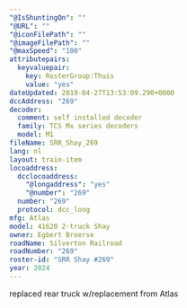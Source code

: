 ```yaml
---
"@IsShuntingOn": ""
"@URL": ""
"@iconFilePath": ""
"@imageFilePath": ""
"@maxSpeed": "100"
attributepairs:
  keyvaluepair:
    key: RosterGroup:Thuis
    value: "yes"
dateUpdated: 2019-04-27T13:53:09.290+0000
dccAddress: "269"
decoder:
  comment: self installed decoder
  family: TCS Mx series decoders
  model: M1
fileName: SRR_Shay_269
lang: nl
layout: train-item
locoaddress:
  dcclocoaddress:
    "@longaddress": "yes"
    "@number": "269"
  number: "269"
  protocol: dcc_long
mfg: Atlas
model: 41620 2-truck Shay
owner: Egbert Broerse
roadName: Silverton Railroad
roadNumber: "269"
roster-id: "SRR Shay #269"
year: 2024
---
```


replaced rear truck w/replacement from Atlas
